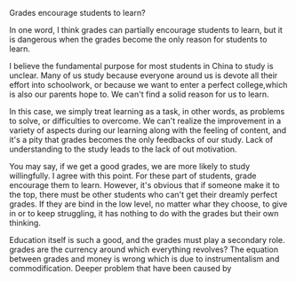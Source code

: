 
Grades encourage students to learn?

In one word, I think grades can partially encourage students to learn, but it is dangerous when the grades become the only reason for students to learn.

I believe the fundamental purpose for most students in China to study is unclear. Many of us study because everyone around us is devote all their effort into schoolwork, or because we want to enter a perfect college,which is also our parents hope to. We can't find a solid reason for us to learn.

In this case, we simply treat learning as a task, in other words, as problems to solve, or difficulties to overcome. We can't realize the improvement in a variety of aspects during our learning along with the feeling of content, and it's a pity that grades becomes the only feedbacks of our study. Lack of understanding to the study leads to the lack of out motivation.

You may say, if we get a good grades, we are more likely to study willingfully. I agree with this point. For these part of students, grade encourage them to learn. However, it's obvious that if someone make it to the top, there must be other students who can't get their dreamly perfect grades. If they are bind in the low level, no matter whar they choose, to give in or to keep struggling, it has nothing to do with the grades but their own thinking.


Education itself is such a good, and the grades must play a secondary role.
grades are the currency around which everything revolves?
The equation between grades and money is wrong which is due to instrumentalism and commodification.
Deeper problem that have been caused by 